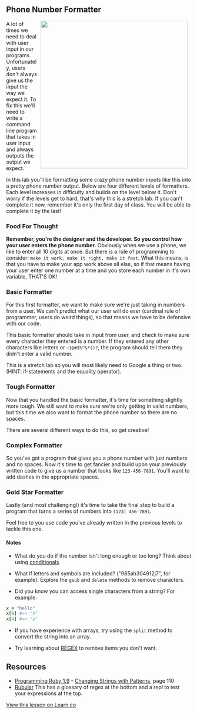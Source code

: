 ## Phone Number Formatter

<img src="https://s3.amazonaws.com/after-school-assets/wrong-number.gif" width="400" align="right" hspace="10">

A lot of times we need to deal with user input in our programs. Unfortunately, users don't always give us the input the way we expect it. To fix this we'll need to write a command line program that takes in user input and always outputs the output we expect.

In this lab you'll be formatting some crazy phone number inputs like this into a pretty phone number output. Below are four different levels of formatters. Each level increases in difficulty and builds on the level below it. Don't worry if the levels get to hard, that's why this is a stretch lab. If you can't complete it now, remember it's only the first day of class. You will be able to complete it by the last!

### Food For Thought
**Remember, you're the designer and the developer. So you control how your user enters the phone number.** Obviously when we use a phone, we like to enter all 10 digits at once. But there is a rule of programming to consider: `make it work, make it right, make it fast`. What this means, is that you have to make your app work above all else, so if that means having your user enter one number at a time and you store each number in it's own variable, THAT'S OK!

### Basic Formatter
For this first formatter, we want to make sure we're just taking in numbers from a user. We can't predict what our user will do ever (cardinal rule of programmer, users do weird things), so that means we have to be defensive with our code.

This basic formatter should take in input from user, and check to make sure every character they entered is a number. If they entered any other characters like letters or `~1@#$%^&*()?`, the program should tell them they didn't enter a valid number.

This is a stretch lab so you will most likely need to Google a thing or two. (HINT: if-statements and the equality operator).

### Tough Formatter

Now that you handled the basic formatter, it's time for something slightly more tough. We still want to make sure we're only getting in valid numbers, but this time we also want to format the phone number so there are no spaces.

There are several different ways to do this, so get creative!

### Complex Formatter

So you've got a program that gives you a phone number with just numbers and no spaces. Now it's time to get fancier and build upon your previously written code to give us a number that looks like `123-456-7891`. You'll want to add dashes in the appropriate spaces.

### Gold Star Formatter

Lastly (and most challenging!) it's time to take the final step to build a program that turns a series of numbers into `(123) 456-7891`.

Feel free to you use code you've already written in the previous levels to tackle this one.

#### Notes
+ What do you do if the number isn't long enough or too long? Think about using [conditionals](http://code.tutsplus.com/tutorials/ruby-for-newbies-conditional-statements-and-loops--net-16537).

+ What if letters and symbols are included? ("985ah304912j7", for example). Explore the `gsub` and `delete` methods to remove characters.

+ Did you know you can access single characters from a string? For example:

```ruby
x = "hello"
x[0] #=> "h"
x[4] #=> "o"
```

+ If you have experience with arrays, try using the `split` method to convert the string into an array.

+ Try learning about [REGEX](http://rubylearning.com/satishtalim/ruby_regular_expressions.html) to remove items you don't want.


## Resources
* [Programming Ruby 1.9](http://books.flatironschool.com/books/11?page=110) - [Changing Strings with Patterns](http://books.flatironschool.com/books/11?page=110), page 110
* [Rubular](http://rubular.com/) This has a glossary of regex at the bottom and a repl to test your expressions at the top.

<a href='https://learn.co/lessons/hs-phone-number-formatter' data-visibility='hidden'>View this lesson on Learn.co</a>
